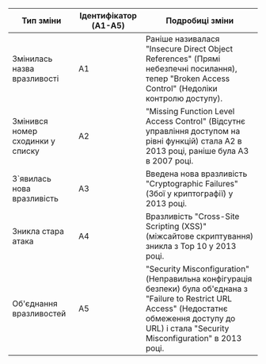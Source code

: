| Тип зміни                                    | Ідентифікатор (A1-A5) | Подробиці зміни                                                                                       |
|----------------------------------------------|-------------------------|-------------------------------------------------------------------------------------------------------|
| Змінилась назва вразливості                  | A1                      | Раніше називалася "Insecure Direct Object References" (Прямі небезпечні посилання), тепер "Broken Access Control" (Недоліки контролю доступу). |
| Змінився номер сходинки у списку             | A2                      | "Missing Function Level Access Control" (Відсутнє управління доступом на рівні функцій) стала A2 в 2013 році, раніше була A3 в 2007 році. |
| З`явилась нова вразливість                   | A3                      | Введена нова вразливість "Cryptographic Failures" (Збої у криптографії) у 2013 році.                                      |
| Зникла стара атака                           | A4                      | Вразливість "Cross-Site Scripting (XSS)" (міжсайтове скриптування) зникла з Top 10 у 2013 році.   |
| Об'єднання вразливостей                      | A5                      | "Security Misconfiguration" (Неправильна конфігурація безпеки) була об'єднана з "Failure to Restrict URL Access" (Недостатнє обмеження доступу до URL) і стала "Security Misconfiguration" в 2013 році. |
